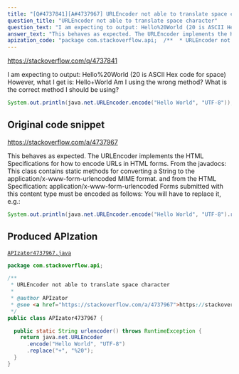 ```yaml
---
title: "[Q#4737841][A#4737967] URLEncoder not able to translate space character"
question_title: "URLEncoder not able to translate space character"
question_text: "I am expecting to output: Hello%20World (20 is ASCII Hex code for space) However, what I get is: Hello+World Am I using the wrong method? What is the correct method I should be using?"
answer_text: "This behaves as expected. The URLEncoder implements the HTML Specifications for how to encode URLs in HTML forms. From the javadocs: This class contains static methods for   converting a String to the   application/x-www-form-urlencoded MIME   format. and from the HTML Specification: application/x-www-form-urlencoded Forms submitted with this content type   must be encoded as follows: You will have to replace it, e.g.:"
apization_code: "package com.stackoverflow.api;  /**  * URLEncoder not able to translate space character  *  * @author APIzator  * @see <a href=\"https://stackoverflow.com/a/4737967\">https://stackoverflow.com/a/4737967</a>  */ public class APIzator4737967 {    public static String urlencoder() throws RuntimeException {     return java.net.URLEncoder       .encode(\"Hello World\", \"UTF-8\")       .replace(\"+\", \"%20\");   } }"
---
```


https://stackoverflow.com/q/4737841

I am expecting
to output:
Hello%20World
(20 is ASCII Hex code for space)
However, what I get is:
Hello+World
Am I using the wrong method? What is the correct method I should be using?


```java
System.out.println(java.net.URLEncoder.encode("Hello World", "UTF-8"));
```


## Original code snippet

https://stackoverflow.com/a/4737967

This behaves as expected. The URLEncoder implements the HTML Specifications for how to encode URLs in HTML forms.
From the javadocs:
This class contains static methods for
  converting a String to the
  application/x-www-form-urlencoded MIME
  format.
and from the HTML Specification:
application/x-www-form-urlencoded
Forms submitted with this content type
  must be encoded as follows:
You will have to replace it, e.g.:

```java
System.out.println(java.net.URLEncoder.encode("Hello World", "UTF-8").replace("+", "%20"));
```

## Produced APIzation

[`APIzator4737967.java`](https://github.com/pasqualesalza/apization-temp-data/raw/master/apizations/java/APIzator4737967.java)

```java
package com.stackoverflow.api;

/**
 * URLEncoder not able to translate space character
 *
 * @author APIzator
 * @see <a href="https://stackoverflow.com/a/4737967">https://stackoverflow.com/a/4737967</a>
 */
public class APIzator4737967 {

  public static String urlencoder() throws RuntimeException {
    return java.net.URLEncoder
      .encode("Hello World", "UTF-8")
      .replace("+", "%20");
  }
}

```